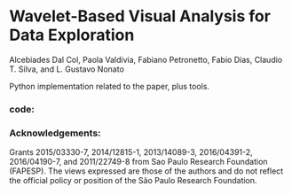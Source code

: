 # Wavelet-Based Visual Analysis for Data Exploration

Alcebiades Dal Col, Paola Valdivia, Fabiano Petronetto, Fabio Dias, Claudio T. Silva, and L. Gustavo Nonato

Python implementation related to the paper, plus tools. 

### code:


### Acknowledgements:

Grants 2015/03330-7, 2014/12815-1, 2013/14089-3, 2016/04391-2, 2016/04190-7, and 2011/22749-8 from Sao Paulo Research Foundation (FAPESP). The views expressed are those of the authors and do not reflect the official policy or position of the São Paulo Research Foundation.
